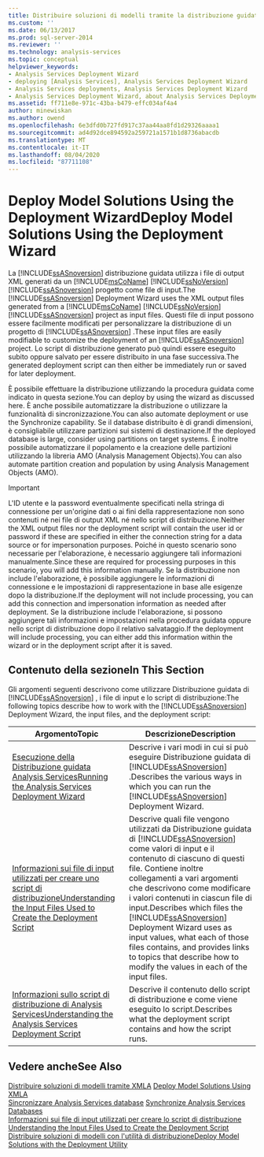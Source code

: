 ```yaml
---
title: Distribuire soluzioni di modelli tramite la distribuzione guidata | Microsoft Docs
ms.custom: ''
ms.date: 06/13/2017
ms.prod: sql-server-2014
ms.reviewer: ''
ms.technology: analysis-services
ms.topic: conceptual
helpviewer_keywords:
- Analysis Services Deployment Wizard
- deploying [Analysis Services], Analysis Services Deployment Wizard
- Analysis Services deployments, Analysis Services Deployment Wizard
- Analysis Services Deployment Wizard, about Analysis Services Deployment Wizard
ms.assetid: ff711e8e-971c-43ba-b479-effc034af4a4
author: minewiskan
ms.author: owend
ms.openlocfilehash: 6e3dfd0b727fd917c37aa44aa8fd1d29326aaaa1
ms.sourcegitcommit: ad4d92dce894592a259721a1571b1d8736abacdb
ms.translationtype: MT
ms.contentlocale: it-IT
ms.lasthandoff: 08/04/2020
ms.locfileid: "87711108"
---
```

# <a name="deploy-model-solutions-using-the-deployment-wizard"></a><span data-ttu-id="38229-102">Deploy Model Solutions Using the Deployment Wizard</span><span class="sxs-lookup"><span data-stu-id="38229-102">Deploy Model Solutions Using the Deployment Wizard</span></span>
  <span data-ttu-id="38229-103">La [!INCLUDE[ssASnoversion](../../includes/ssasnoversion-md.md)] distribuzione guidata utilizza i file di output XML generati da un [!INCLUDE[msCoName](../../includes/msconame-md.md)] [!INCLUDE[ssNoVersion](../../includes/ssnoversion-md.md)] [!INCLUDE[ssASnoversion](../../includes/ssasnoversion-md.md)] progetto come file di input.</span><span class="sxs-lookup"><span data-stu-id="38229-103">The [!INCLUDE[ssASnoversion](../../includes/ssasnoversion-md.md)] Deployment Wizard uses the XML output files generated from a [!INCLUDE[msCoName](../../includes/msconame-md.md)] [!INCLUDE[ssNoVersion](../../includes/ssnoversion-md.md)] [!INCLUDE[ssASnoversion](../../includes/ssasnoversion-md.md)] project as input files.</span></span> <span data-ttu-id="38229-104">Questi file di input possono essere facilmente modificati per personalizzare la distribuzione di un progetto di [!INCLUDE[ssASnoversion](../../includes/ssasnoversion-md.md)] .</span><span class="sxs-lookup"><span data-stu-id="38229-104">These input files are easily modifiable to customize the deployment of an [!INCLUDE[ssASnoversion](../../includes/ssasnoversion-md.md)] project.</span></span> <span data-ttu-id="38229-105">Lo script di distribuzione generato può quindi essere eseguito subito oppure salvato per essere distribuito in una fase successiva.</span><span class="sxs-lookup"><span data-stu-id="38229-105">The generated deployment script can then either be immediately run or saved for later deployment.</span></span>  
  
 <span data-ttu-id="38229-106">È possibile effettuare la distribuzione utilizzando la procedura guidata come indicato in questa sezione.</span><span class="sxs-lookup"><span data-stu-id="38229-106">You can deploy by using the wizard as discussed here.</span></span> <span data-ttu-id="38229-107">È anche possibile automatizzare la distribuzione o utilizzare la funzionalità di sincronizzazione.</span><span class="sxs-lookup"><span data-stu-id="38229-107">You can also automate deployment or use the Synchronize capability.</span></span> <span data-ttu-id="38229-108">Se il database distribuito è di grandi dimensioni, è consigliabile utilizzare partizioni sui sistemi di destinazione.</span><span class="sxs-lookup"><span data-stu-id="38229-108">If the deployed database is large, consider using partitions on target systems.</span></span> <span data-ttu-id="38229-109">È inoltre possibile automatizzare il popolamento e la creazione delle partizioni utilizzando la libreria AMO (Analysis Management Objects).</span><span class="sxs-lookup"><span data-stu-id="38229-109">You can also automate partition creation and population by using Analysis Management Objects (AMO).</span></span>  
  
> [!IMPORTANT]  
>  <span data-ttu-id="38229-110">L'ID utente e la password eventualmente specificati nella stringa di connessione per un'origine dati o ai fini della rappresentazione non sono contenuti né nei file di output XML né nello script di distribuzione.</span><span class="sxs-lookup"><span data-stu-id="38229-110">Neither the XML output files nor the deployment script will contain the user id or password if these are specified in either the connection string for a data source or for impersonation purposes.</span></span> <span data-ttu-id="38229-111">Poiché in questo scenario sono necessarie per l'elaborazione, è necessario aggiungere tali informazioni manualmente.</span><span class="sxs-lookup"><span data-stu-id="38229-111">Since these are required for processing purposes in this scenario, you will add this information manually.</span></span> <span data-ttu-id="38229-112">Se la distribuzione non include l'elaborazione, è possibile aggiungere le informazioni di connessione e le impostazioni di rappresentazione in base alle esigenze dopo la distribuzione.</span><span class="sxs-lookup"><span data-stu-id="38229-112">If the deployment will not include processing, you can add this connection and impersonation information as needed after deployment.</span></span> <span data-ttu-id="38229-113">Se la distribuzione include l'elaborazione, si possono aggiungere tali informazioni e impostazioni nella procedura guidata oppure nello script di distribuzione dopo il relativo salvataggio.</span><span class="sxs-lookup"><span data-stu-id="38229-113">If the deployment will include processing, you can either add this information within the wizard or in the deployment script after it is saved.</span></span>  
  
## <a name="in-this-section"></a><span data-ttu-id="38229-114">Contenuto della sezione</span><span class="sxs-lookup"><span data-stu-id="38229-114">In This Section</span></span>  
 <span data-ttu-id="38229-115">Gli argomenti seguenti descrivono come utilizzare Distribuzione guidata di [!INCLUDE[ssASnoversion](../../includes/ssasnoversion-md.md)] , i file di input e lo script di distribuzione:</span><span class="sxs-lookup"><span data-stu-id="38229-115">The following topics describe how to work with the [!INCLUDE[ssASnoversion](../../includes/ssasnoversion-md.md)] Deployment Wizard, the input files, and the deployment script:</span></span>  
  
|<span data-ttu-id="38229-116">Argomento</span><span class="sxs-lookup"><span data-stu-id="38229-116">Topic</span></span>|<span data-ttu-id="38229-117">Descrizione</span><span class="sxs-lookup"><span data-stu-id="38229-117">Description</span></span>|  
|-----------|-----------------|  
|[<span data-ttu-id="38229-118">Esecuzione della Distribuzione guidata Analysis Services</span><span class="sxs-lookup"><span data-stu-id="38229-118">Running the Analysis Services Deployment Wizard</span></span>](running-the-analysis-services-deployment-wizard.md)|<span data-ttu-id="38229-119">Descrive i vari modi in cui si può eseguire Distribuzione guidata di [!INCLUDE[ssASnoversion](../../includes/ssasnoversion-md.md)] .</span><span class="sxs-lookup"><span data-stu-id="38229-119">Describes the various ways in which you can run the [!INCLUDE[ssASnoversion](../../includes/ssasnoversion-md.md)] Deployment Wizard.</span></span>|  
|[<span data-ttu-id="38229-120">Informazioni sui file di input utilizzati per creare uno script di distribuzione</span><span class="sxs-lookup"><span data-stu-id="38229-120">Understanding the Input Files Used to Create the Deployment Script</span></span>](deployment-script-files-input-used-to-create-deployment-script.md)|<span data-ttu-id="38229-121">Descrive quali file vengono utilizzati da Distribuzione guidata di [!INCLUDE[ssASnoversion](../../includes/ssasnoversion-md.md)] come valori di input e il contenuto di ciascuno di questi file. Contiene inoltre collegamenti a vari argomenti che descrivono come modificare i valori contenuti in ciascun file di input.</span><span class="sxs-lookup"><span data-stu-id="38229-121">Describes which files the [!INCLUDE[ssASnoversion](../../includes/ssasnoversion-md.md)] Deployment Wizard uses as input values, what each of those files contains, and provides links to topics that describe how to modify the values in each of the input files.</span></span>|  
|[<span data-ttu-id="38229-122">Informazioni sullo script di distribuzione di Analysis Services</span><span class="sxs-lookup"><span data-stu-id="38229-122">Understanding the Analysis Services Deployment Script</span></span>](understanding-the-analysis-services-deployment-script.md)|<span data-ttu-id="38229-123">Descrive il contenuto dello script di distribuzione e come viene eseguito lo script.</span><span class="sxs-lookup"><span data-stu-id="38229-123">Describes what the deployment script contains and how the script runs.</span></span>|  
  
## <a name="see-also"></a><span data-ttu-id="38229-124">Vedere anche</span><span class="sxs-lookup"><span data-stu-id="38229-124">See Also</span></span>  
 <span data-ttu-id="38229-125">[Distribuire soluzioni di modelli tramite XMLA](deploy-model-solutions-using-xmla.md) </span><span class="sxs-lookup"><span data-stu-id="38229-125">[Deploy Model Solutions Using XMLA](deploy-model-solutions-using-xmla.md) </span></span>  
 <span data-ttu-id="38229-126">[Sincronizzare Analysis Services database](synchronize-analysis-services-databases.md) </span><span class="sxs-lookup"><span data-stu-id="38229-126">[Synchronize Analysis Services Databases](synchronize-analysis-services-databases.md) </span></span>  
 <span data-ttu-id="38229-127">[Informazioni sui file di input utilizzati per creare lo script di distribuzione](deployment-script-files-input-used-to-create-deployment-script.md) </span><span class="sxs-lookup"><span data-stu-id="38229-127">[Understanding the Input Files Used to Create the Deployment Script](deployment-script-files-input-used-to-create-deployment-script.md) </span></span>  
 [<span data-ttu-id="38229-128">Distribuire soluzioni di modelli con l'utilità di distribuzione</span><span class="sxs-lookup"><span data-stu-id="38229-128">Deploy Model Solutions with the Deployment Utility</span></span>](deploy-model-solutions-with-the-deployment-utility.md)  
  
  
